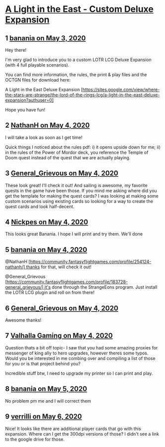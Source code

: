 # [A Light in the East - Custom Deluxe Expansion](https://community.fantasyflightgames.com/topic/308139-a-light-in-the-east-custom-deluxe-expansion/)

## 1 [banania on May 3, 2020](https://community.fantasyflightgames.com/topic/308139-a-light-in-the-east-custom-deluxe-expansion/?do=findComment&comment=3934024)

Hey there!

I'm very glad to introduce you to a custom LOTR LCG Deluxe Expansion (with 4 full playable scenarios).

You can find more information, the rules, the print & play files and the OCTGN files for download here:

A Light in the East Deluxe Expansion [https://sites.google.com/view/where-the-stars-are-strange/the-lord-of-the-rings-lcg/a-light-in-the-east-deluxe-expansion?authuser=0]

Hope you have fun!

## 2 [NathanH on May 4, 2020](https://community.fantasyflightgames.com/topic/308139-a-light-in-the-east-custom-deluxe-expansion/?do=findComment&comment=3934131)

I will take a look as soon as I get time!

Quick things I noticed about the rules pdf: i) it opens upside down for me; ii) in the rules of the Power of Mordor deck, you reference the Temple of Doom quest instead of the quest that we are actually playing.

## 3 [General_Grievous on May 4, 2020](https://community.fantasyflightgames.com/topic/308139-a-light-in-the-east-custom-deluxe-expansion/?do=findComment&comment=3934162)

These look great! I’ll check it out! And sailing is awesome, my favorite quests in the game have been those. If you mind me asking where did you get the template for making the quest cards? I was looking at making some custom scenarios using existing cards so looking for a way to create the quest cards and look half-decent.

## 4 [Nickpes on May 4, 2020](https://community.fantasyflightgames.com/topic/308139-a-light-in-the-east-custom-deluxe-expansion/?do=findComment&comment=3934201)

This looks great Banania. I hope I will print and try them. We'll done

## 5 [banania on May 4, 2020](https://community.fantasyflightgames.com/topic/308139-a-light-in-the-east-custom-deluxe-expansion/?do=findComment&comment=3934222)

@NathanH [https://community.fantasyflightgames.com/profile/254124-nathanh/] thanks for that, will check it out!

@General_Grievous [https://community.fantasyflightgames.com/profile/183728-general_grievous/] it's done through the StrangeEons program. Just install the LOTR LCG plugin and roll on from there!

## 6 [General_Grievous on May 4, 2020](https://community.fantasyflightgames.com/topic/308139-a-light-in-the-east-custom-deluxe-expansion/?do=findComment&comment=3934427)

Awesome thanks!

## 7 [Valhalla Gaming on May 4, 2020](https://community.fantasyflightgames.com/topic/308139-a-light-in-the-east-custom-deluxe-expansion/?do=findComment&comment=3934537)

Question thats a bit off topic- I saw that you had some amazing proxies for messenger of king ally to hero upgrades, however theres some typos. Would you be interested in me combing over and compiling a list of those for you or is that project behind you?

Incredible stuff btw, I need to upgrade my printer so I can print and play.

## 8 [banania on May 5, 2020](https://community.fantasyflightgames.com/topic/308139-a-light-in-the-east-custom-deluxe-expansion/?do=findComment&comment=3934672)

No problem pm me and I will correct them

## 9 [verrilli on May 6, 2020](https://community.fantasyflightgames.com/topic/308139-a-light-in-the-east-custom-deluxe-expansion/?do=findComment&comment=3935124)

Nice! It looks like there are additional player cards that go with this expansion. Where can I get the 300dpi versions of those? I didn't see a link to the google drive for those.

